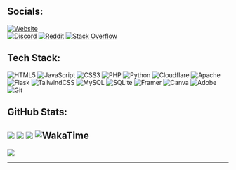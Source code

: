 ## Socials:
[![Website](https://readme-typing-svg.demolab.com/?font=Fira+Code&weight=700&letterSpacing=5px&size=22&pause=1000&center=true&vCenter=true&repeat=false&width=1000&lines=%F0%9F%94%97VISIT+MY+WEBSITE%F0%9F%94%97)](https://spectracraft.com.au)<br>
[![Discord](https://img.shields.io/badge/Discord-%237289DA.svg?logo=discord&logoColor=white)](https://discord.gg/WrxtRxTcyK) [![Reddit](https://img.shields.io/badge/Reddit-%23FF4500.svg?logo=Reddit&logoColor=white)](https://reddit.com/user/Eli_Zac) [![Stack Overflow](https://img.shields.io/badge/-Stackoverflow-FE7A16?logo=stack-overflow&logoColor=white)](https://stackoverflow.com/users/23493426) 

## Tech Stack:
![HTML5](https://img.shields.io/badge/html5-%23E34F26.svg?style=for-the-badge&logo=html5&logoColor=white) ![JavaScript](https://img.shields.io/badge/javascript-%23323330.svg?style=for-the-badge&logo=javascript&logoColor=%23F7DF1E) ![CSS3](https://img.shields.io/badge/css3-%231572B6.svg?style=for-the-badge&logo=css3&logoColor=white) ![PHP](https://img.shields.io/badge/php-%23777BB4.svg?style=for-the-badge&logo=php&logoColor=white) ![Python](https://img.shields.io/badge/python-3670A0?style=for-the-badge&logo=python&logoColor=ffdd54) ![Cloudflare](https://img.shields.io/badge/Cloudflare-F38020?style=for-the-badge&logo=Cloudflare&logoColor=white) ![Apache](https://img.shields.io/badge/apache-%23D42029.svg?style=for-the-badge&logo=apache&logoColor=white) ![Flask](https://img.shields.io/badge/flask-%23000.svg?style=for-the-badge&logo=flask&logoColor=white) ![TailwindCSS](https://img.shields.io/badge/tailwindcss-%2338B2AC.svg?style=for-the-badge&logo=tailwind-css&logoColor=white) ![MySQL](https://img.shields.io/badge/mysql-4479A1.svg?style=for-the-badge&logo=mysql&logoColor=white) ![SQLite](https://img.shields.io/badge/sqlite-%2307405e.svg?style=for-the-badge&logo=sqlite&logoColor=white) ![Framer](https://img.shields.io/badge/Framer-black?style=for-the-badge&logo=framer&logoColor=blue) ![Canva](https://img.shields.io/badge/Canva-%2300C4CC.svg?style=for-the-badge&logo=Canva&logoColor=white) ![Adobe](https://img.shields.io/badge/adobe-%23FF0000.svg?style=for-the-badge&logo=adobe&logoColor=white) ![Git](https://img.shields.io/badge/git-%23F05033.svg?style=for-the-badge&logo=git&logoColor=white)

## GitHub Stats:
![              ](https://github-readme-streak-stats.herokuapp.com/?user=Eli-Zac&theme=tokyonight&border_radius=15&card_width=400)
![                 ](https://github-readme-stats.vercel.app/api?username=Eli-Zac&theme=tokyonight&border_radius=15&card_width=400&show_icons=true&include_all_commits=true&count_private=true&rank_icon=percentile)
![      ](https://github-readme-stats.vercel.app/api/top-langs/?username=Eli-Zac&theme=tokyonight&border_radius=15&card_width=325&langs_count=6)
![WakaTime](https://github-readme-stats.vercel.app/api/wakatime?username=Eli_Zac&theme=tokyonight&border_radius=15&langs_count=7)
---
![](https://github-profile-trophy.vercel.app/?username=Eli-Zac&theme=tokyonight&no-frame=false&no-bg=false&margin-w=20)

---
